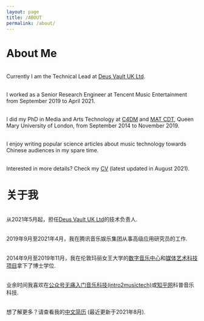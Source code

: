 ```yaml
---
layout: page
title: /ABOUT
permalink: /about/
---
```


# About Me

<br />Currently I am the Technical Lead at <a target="_blank" rel="noopener noreferrer" href="https://www.deusvault.co.uk/">Deus Vault UK Ltd</a>.

<br />I worked as a Senior Research Engineer at Tencent Music Entertainment from September 2019 to April 2021.

<br />I did my PhD in Media and Arts Technology at <a target="_blank" rel="noopener noreferrer" href="http://c4dm.eecs.qmul.ac.uk/" class="canbeselected">C4DM</a> and <a target="_blank" rel="noopener noreferrer" href="http://www.mat.qmul.ac.uk/" class="canbeselected">MAT CDT</a>, Queen Mary University of London, from September 2014 to November 2019.

<br />I enjoy writing popular science articles about music technology towards Chinese audiences in my spare time.

<br />Interested in more details? Check my <a target="_blank" rel="noopener noreferrer" href="https://beiciliang.github.io/pdf/eng_cv_beici.pdf">CV</a> (latest updated in August 2021).


# 关于我

<br />从2021年5月起，担任<a target="_blank" rel="noopener noreferrer" href="https://www.deusvault.co.uk/">Deus Vault UK Ltd</a>的技术负责人.

<br />2019年9月至2021年4月，我在腾讯音乐娱乐集团从事高级应用研究员的工作.

<br />2014年9月至2019年11月，我在伦敦玛丽女王大学的<a target="_blank" rel="noopener noreferrer" href="http://c4dm.eecs.qmul.ac.uk/">数字音乐中心</a>和<a target="_blank" rel="noopener noreferrer" href="http://www.mat.qmul.ac.uk/">媒体艺术科技项目</a>拿下了博士学位.

<br />业余时间我喜欢在<a target="_blank" rel="noopener noreferrer" href="https://mp.weixin.qq.com/mp/homepage?__biz=MzU5MzY3NzI0OA==&hid=1&sn=ed3a383088e132ef1df0e968b36c717d&scene=1&devicetype=iOS11.4.1&version=16070026&lang=zh_CN&nettype=WIFI&ascene=7&session_us=gh_e4d709ed182c&fontScale=100&wx_header=1">公众号无痛入门音乐科技(intro2musictech)</a>或<a target="_blank" rel="noopener noreferrer" href="https://www.zhihu.com/people/beiciliang/answers">知乎网</a>科普音乐科技.

<br />想了解更多？请查看我的<a target="_blank" rel="noopener noreferrer" href="https://beiciliang.github.io/pdf/chn_cv_beici.pdf">中文简历</a> (最近更新于2021年8月).
